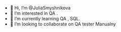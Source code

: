 - 👋 Hi, I’m @JuliaSmyshnikova
- 👀 I’m interested in QA .
- 🌱 I’m currently learning QA , SQL.
- 💞️ I’m looking to collaborate on QA tester Manualny 


<!---
JuliaSmyshnikova/JuliaSmyshnikova is a ✨ special ✨ repository because its `README.md` (this file) appears on your GitHub profile.
You can click the Preview link to take a look at your changes.
--->
